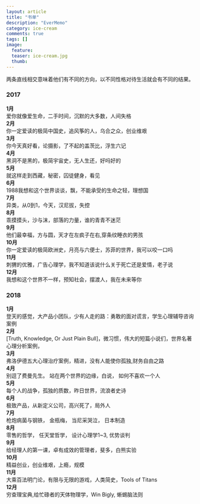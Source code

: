 ```yaml
---
layout: article
title: "书单"
description: "EverMemo"
category: ice-cream
comments: true
tags: []
image:
  feature:
  teaser: ice-cream.jpg
  thumb:
---
```

两条直线相交意味着他们有不同的方向，以不同性格对待生活就会有不同的结果。


### 2017  
**1月**  
爱你就像爱生命，二手时间，沉默的大多数，人间失格     
**2月**  
你一定爱读的极简中国史，追风筝的人，乌合之众，创业维艰  
**3月**  
你今天真好看，论摄影，了不起的盖茨比，浮生六记    
**4月**  
黑洞不是黑的，极简宇宙史，无人生还，好吗好的   
**5月**  
 就这样走到西藏，秘密，囚徒健身，看见  
**6月**  
 1988我想和这个世界谈谈，飘，不能承受的生命之轻，理想国  
**7月**  
 异类，从0到1，今天，汉尼拔，失控   
**8月**  
 乖摸摸头，沙与沫，部落的力量，谁的青青不迷茫  
**9月**  
 他们最幸福，方与圆，天才在左疯子在右,穿条纹睡衣的男孩  
**10月**  
你一定爱读的极简欧洲史，月亮与六便士，苏菲的世界，我可以咬一口吗   
**11月**  
刺猬的优雅，广告心理学，我不知道该说什么关于死亡还是爱情，老子说   
**12月**  
我想和这个世界不一样，预知社会，摆渡人，我在未来等你   


### 2018
**1月**   
登天的感觉，大产品小团队，少有人走的路：勇敢的面对谎言，学生心理辅导咨询案例     
**2月**      
[Truth, Knowledge, Or Just Plain Bull]，微习惯，伟大的短篇小说们，世界名著心理分析案例，     
**3月**       
弗洛伊德五大心理治疗案例，精进，没有人能使你孤独,财务自由之路     
**4月**        
别逗了费曼先生。 站在两个世界的边缘，白说， 如何不喜欢一个人     
**5月**    
每个人的战争，孤独的质数，昨日世界，流浪者史诗    
**6月**   
极致产品，从新定义公司，高兴死了，局外人    
**7月**     
枪炮病菌与钢铁， 金瓶梅， 当尼采哭泣， 日本制造    
**8月**       
零售的哲学， 任天堂哲学， 设计心理学1~3, 优势谈判    
**9月**    
给经理人的第一课，卓有成效的管理者，斐多，白熊实验      
**10月**  
精益创业，创业维艰，上瘾，规模   
**11月**     
大乘百法明门论，有限与无限的游戏，人类简史，Tools of Titans   
**12月**    
穷查理宝典,给忙碌者的天体物理学，Win Bigly, 蜥蜴脑法则

